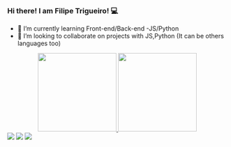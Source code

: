 ### Hi there! I am Filipe Trigueiro! 💻


- 🌱 I’m currently learning Front-end/Back-end -JS/Python
- 👯 I’m looking to collaborate on projects with JS,Python (It can be others languages too)

<div align="center">
  <a href="https://github.com/Trigueiro-Filipe">
  <img height="180em" src="https://github-readme-stats.vercel.app/api?username=Trigueiro-Filipe&show_icons=true&theme=dark&include_all_commits=true&count_private=true"/>
  <img height="180em" src="https://github-readme-stats.vercel.app/api/top-langs/?username=Trigueiro-Filipe&layout=compact&langs_count=7&theme=dark"/>
</div>
  
  
<div>
  <a href="https://www.linkedin.com/in/filipe-trigueiro/" target="_blank"><img src="https://img.shields.io/badge/-LinkedIn-%230077B5?style=for-the-badge&logo=linkedin&logoColor=white" target="_blank"></a>
  <a href="https://t.me/trigofilipe" target="_blank"><img src="https://img.shields.io/badge/Telegram-2CA5E0?style=for-the-badge&logo=telegram&logoColor=white" target="_blank"></a>
  <a href = "mailto:filipetrigueiro1514@gmail.com"><img src="https://img.shields.io/badge/-Gmail-%23333?style=for-the-badge&logo=gmail&logoColor=white" target="_blank"></a>  
</div>
